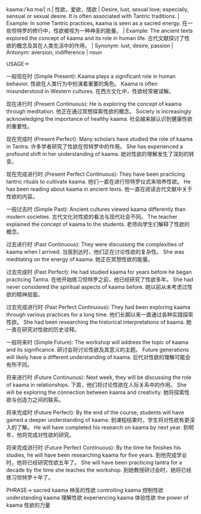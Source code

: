 kaama:/ˈkɑːmə/| n.| 性欲，爱欲，情欲 | Desire, lust, sexual love; especially, sensual or sexual desire.  It is often associated with Tantric traditions. |  Example: In some Tantric practices, kaama is seen as a sacred energy. 在一些怛特罗的修行中，性欲被视为一种神圣的能量。 | Example:  The ancient texts explored the concept of kaama and its role in human life. 古代文献探讨了性欲的概念及其在人类生活中的作用。 | Synonym: lust, desire, passion | Antonym: aversion, indifference | noun


USAGE->

一般现在时 (Simple Present):
Kaama plays a significant role in human behavior. 性欲在人类行为中扮演着重要的角色。
Kaama is often misunderstood in Western cultures. 在西方文化中，性欲经常被误解。

现在进行时 (Present Continuous):
He is exploring the concept of kaama through meditation. 他正在通过冥想探索性欲的概念。
Society is increasingly acknowledging the importance of healthy kaama. 社会越来越认识到健康性欲的重要性。

现在完成时 (Present Perfect):
Many scholars have studied the role of kaama in Tantra. 许多学者研究了性欲在怛特罗中的作用。
She has experienced a profound shift in her understanding of kaama. 她对性欲的理解发生了深刻的转变。

现在完成进行时 (Present Perfect Continuous):
They have been practicing tantric rituals to cultivate kaama. 他们一直在进行怛特罗仪式来培养性欲。
He has been reading about kaama in ancient texts. 他一直在阅读古代文献中关于性欲的内容。

一般过去时 (Simple Past):
Ancient cultures viewed kaama differently than modern societies. 古代文化对性欲的看法与现代社会不同。
The teacher explained the concept of kaama to the students. 老师向学生们解释了性欲的概念。


过去进行时 (Past Continuous):
They were discussing the complexities of kaama when I arrived. 当我到达时，他们正在讨论性欲的复杂性。
She was meditating on the energy of kaama. 她正在冥想性欲的能量。


过去完成时 (Past Perfect):
He had studied kaama for years before he began practicing Tantra. 在他开始练习怛特罗之前，他已经研究了性欲多年。
She had never considered the spiritual aspects of kaama before. 她以前从未考虑过性欲的精神层面。

过去完成进行时 (Past Perfect Continuous):
They had been exploring kaama through various practices for a long time.  他们长期以来一直通过各种实践探索性欲。
She had been researching the historical interpretations of kaama. 她一直在研究对性欲的历史诠释。

一般将来时 (Simple Future):
The workshop will address the topic of kaama and its significance. 研讨会将讨论性欲及其意义的主题。
Future generations will likely have a different understanding of kaama. 后代对性欲的理解可能会有所不同。

将来进行时 (Future Continuous):
Next week, they will be discussing the role of kaama in relationships. 下周，他们将讨论性欲在人际关系中的作用。
She will be exploring the connection between kaama and creativity. 她将探索性欲与创造力之间的联系。


将来完成时 (Future Perfect):
By the end of the course, students will have gained a deeper understanding of kaama. 到课程结束时，学生将对性欲有更深入的了解。
He will have completed his research on kaama by next year. 到明年，他将完成对性欲的研究。

将来完成进行时 (Future Perfect Continuous):
By the time he finishes his studies, he will have been researching kaama for five years. 到他完成学业时，他将已经研究性欲五年了。
She will have been practicing tantra for a decade by the time she teaches the workshop. 到她教授研讨会时，她将已经练习怛特罗十年了。


PHRASE->
sacred kaama  神圣的性欲
controlling kaama  控制性欲
understanding kaama 理解性欲
experiencing kaama  体验性欲
the power of kaama 性欲的力量
